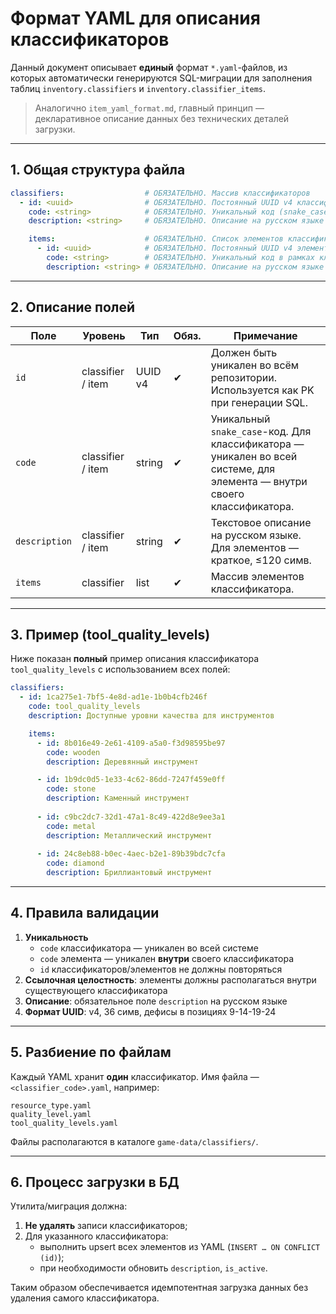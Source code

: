# Формат YAML для описания классификаторов

Данный документ описывает **единый** формат `*.yaml`-файлов, из которых автоматически генерируются SQL-миграции для заполнения таблиц `inventory.classifiers` и `inventory.classifier_items`.

> Аналогично `item_yaml_format.md`, главный принцип — декларативное описание данных без технических деталей загрузки.

---

## 1. Общая структура файла

```yaml
classifiers:                  # ОБЯЗАТЕЛЬНО. Массив классификаторов
  - id: <uuid>                # ОБЯЗАТЕЛЬНО. Постоянный UUID v4 классификатора
    code: <string>            # ОБЯЗАТЕЛЬНО. Уникальный код (snake_case)
    description: <string>     # ОБЯЗАТЕЛЬНО. Описание на русском языке

    items:                    # ОБЯЗАТЕЛЬНО. Список элементов классификатора
      - id: <uuid>            # ОБЯЗАТЕЛЬНО. Постоянный UUID v4 элемента
        code: <string>        # ОБЯЗАТЕЛЬНО. Уникальный код в рамках классификатора
        description: <string> # ОБЯЗАТЕЛЬНО. Описание на русском языке
```

---

## 2. Описание полей

| Поле | Уровень | Тип | Обяз. | Примечание |
|------|---------|-----|-------|------------|
| `id` | classifier / item | UUID v4 | ✔ | Должен быть уникален во всём репозитории. Используется как PK при генерации SQL. |
| `code` | classifier / item | string | ✔ | Уникальный `snake_case`-код. Для классификатора — уникален во всей системе, для элемента — внутри своего классификатора. |
| `description` | classifier / item | string | ✔ | Текстовое описание на русском языке. Для элементов — краткое, ≤120 симв. |
| `items` | classifier | list | ✔ | Массив элементов классификатора. |

---

## 3. Пример (tool_quality_levels)

Ниже показан **полный** пример описания классификатора `tool_quality_levels` с использованием всех полей:

```yaml
classifiers:
  - id: 1ca275e1-7bf5-4e8d-ad1e-1b0b4cfb246f
    code: tool_quality_levels
    description: Доступные уровни качества для инструментов

    items:
      - id: 8b016e49-2e61-4109-a5a0-f3d98595be97
        code: wooden
        description: Деревянный инструмент

      - id: 1b9dc0d5-1e33-4c62-86dd-7247f459e0ff
        code: stone
        description: Каменный инструмент
        
      - id: c9bc2dc7-32d1-47a1-8c49-422d8e9ee3a1
        code: metal
        description: Металлический инструмент
        
      - id: 24c8eb88-b0ec-4aec-b2e1-89b39bdc7cfa
        code: diamond
        description: Бриллиантовый инструмент
```

---

## 4. Правила валидации

1. **Уникальность**
   * `code` классификатора — уникален во всей системе
   * `code` элемента — уникален **внутри** своего классификатора
   * `id` классификаторов/элементов не должны повторяться
2. **Ссылочная целостность**: элементы должны располагаться внутри существующего классификатора
3. **Описание**: обязательное поле `description` на русском языке
4. **Формат UUID**: v4, 36 симв, дефисы в позициях 9-14-19-24

---

## 5. Разбиение по файлам

Каждый YAML хранит **один** классификатор. Имя файла — `<classifier_code>.yaml`, например:
```
resource_type.yaml
quality_level.yaml
tool_quality_levels.yaml
```

Файлы располагаются в каталоге `game-data/classifiers/`.

---

## 6. Процесс загрузки в БД

Утилита/миграция должна:
1. **Не удалять** записи классификаторов;
2. Для указанного классификатора:
   * выполнить upsert всех элементов из YAML (`INSERT … ON CONFLICT (id)`);
   * при необходимости обновить `description`,  `is_active`.

Таким образом обеспечивается идемпотентная загрузка данных без удаления самого классификатора. 
